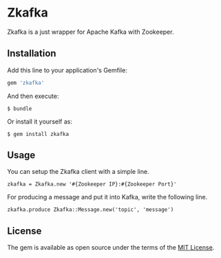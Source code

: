 # Zkafka

Zkafka is a just wrapper for Apache Kafka with Zookeeper.

## Installation

Add this line to your application's Gemfile:

```ruby
gem 'zkafka'
```

And then execute:

    $ bundle

Or install it yourself as:

    $ gem install zkafka

## Usage

You can setup the Zkafka client with a simple line.

```
zkafka = Zkafka.new '#{Zookeeper IP}:#{Zookeeper Port}'
```

For producing a message and put it into Kafka, write the following line.

```
zkafka.produce Zkafka::Message.new('topic', 'message')
```

## License

The gem is available as open source under the terms of the [MIT License](http://opensource.org/licenses/MIT).

